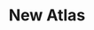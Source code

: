 ---
facebook: https://facebook.com/nwtls
instagram: https://instagram.com/new.atlas
linkedin: https://linkedin.com/company/new-atlas
logohandle: newatlas
sort: newatlas
title: New Atlas
twitter: https://x.com/nwtls
website: https://newatlas.com/
---